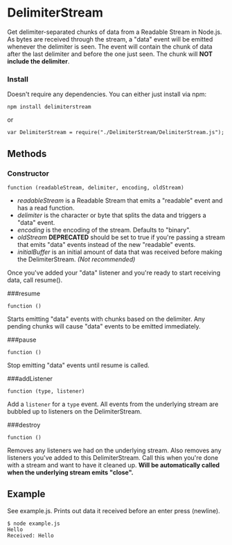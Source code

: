 DelimiterStream
===============

Get delimiter-separated chunks of data from a Readable Stream in Node.js. As bytes are received
through the stream, a "data" event will be emitted whenever the delimiter is seen. The event
will contain the chunk of data after the last delimiter and before the one just seen. The
chunk will **NOT include the delimiter**.

### Install
Doesn't require any dependencies. You can either just install via npm:

```
npm install delimiterstream
```

or

```
var DelimiterStream = require("./DelimiterStream/DelimiterStream.js");
```

Methods
-------

### Constructor
```
function (readableStream, delimiter, encoding, oldStream)
```

* *readableStream* is a Readable Stream that emits a "readable" event and has a read function.
* *delimiter* is the character or byte that splits the data and triggers a "data" event.
* *encoding* is the encoding of the stream. Defaults to "binary".
* *oldStream* **DEPRECATED** should be set to true if you're passing a stream that emits "data" events instead of the new "readable" events.
* *initialBuffer* is an initial amount of data that was received before making the DelimiterStream. *(Not recommended)*

Once you've added your "data" listener and you're ready to start receiving data, call resume().

###resume
```
function ()
```

Starts emitting "data" events with chunks based on the delimiter. Any pending chunks will
cause "data" events to be emitted immediately.

###pause
```
function ()
```

Stop emitting "data" events until resume is called.


###addListener
```
function (type, listener)
```

Add a `listener` for a `type` event. All events from the underlying stream are bubbled up to listeners on the DelimiterStream.

###destroy
```
function ()
```

Removes any listeners we had on the underlying stream. Also removes any listeners you've added
to this DelimiterStream. Call this when you're done with a stream and want to have it cleaned up.
**Will be automatically called when the underlying stream emits "close".**

Example
-------
See example.js. Prints out data it received before an enter press (newline).

```
$ node example.js
Hello
Received: Hello
```

